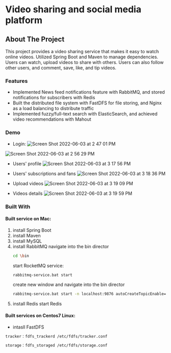 # Video sharing and social media platform

<!-- ABOUT THE PROJECT -->

## About The Project

This project provides a video sharing service that makes it easy to watch online videos. Utilized Spring Boot and Maven to manage dependencies.
Users can watch, upload videos to share with others. Users can also follow other users, and comment, save, like, and tip videos.

### Features

* Implemented News feed notifications feature with RabbitMQ, and stored notifications for subscribers with Redis
* Built the distributed file system with FastDFS for file storing, and Nginx as a load balancing to distribute traffic
* Implemented fuzzy/full-text search with ElasticSearch, and achieved video recommendations with Mahout

### Demo

* Login:
![Screen Shot 2022-06-03 at 2 47 01 PM](https://user-images.githubusercontent.com/85295969/171949525-09507dbf-dd77-4d9f-8575-7a6ef5c44580.png)


![Screen Shot 2022-06-03 at 2 56 29 PM](https://user-images.githubusercontent.com/85295969/171949639-99f84434-9937-4b2f-bdde-5a6bf4dc2f0a.png)

* Users' profile
![Screen Shot 2022-06-03 at 3 17 56 PM](https://user-images.githubusercontent.com/85295969/171949664-00194dff-60dd-4bd6-a81f-649c9d16cba9.png)

* Users' subscriptions and fans
![Screen Shot 2022-06-03 at 3 18 36 PM](https://user-images.githubusercontent.com/85295969/171949855-ae49be5e-a9a9-48f9-a3ea-39016cda5c0e.png)

* Upload videos
![Screen Shot 2022-06-03 at 3 19 09 PM](https://user-images.githubusercontent.com/85295969/171949896-f369b532-b676-4b11-878f-ec141b4e8087.png)

* Videos details
![Screen Shot 2022-06-03 at 3 19 59 PM](https://user-images.githubusercontent.com/85295969/171950328-24733629-a9df-48be-9088-bc36e0eee03f.png)

### Built With
#### Built service on Mac:
1. install Spring Boot
2. install Maven
3. install MySQL
4. install RabbitMQ
   navigate into the bin director
   ```sh
   cd \bin
   ```
   start RocketMQ service:
   ```sh
   rabbitmq-service.bat start
   ```
   create new window and navigate into the bin director
   ```sh
   rabbitmq-service.bat start -n localhost:9876 autoCreateTopicEnable=true
   ```
5. install Redis
    start Redis

#### Built services on Centos7 Linux:

* intasll FastDFS
```sh
tracker：fdfs_trackerd /etc/fdfs/tracker.conf
```
```sh
storage：fdfs_storaged /etc/fdfs/storage.conf
```

